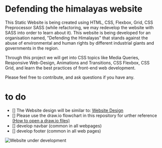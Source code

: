 # Defending the himalayas website

This Static Website is being created using HTML, CSS, Flexbox, Grid, CSS Preprocessor SASS (while refactoring, we may redevelop the website with SASS into order to learn about it). This website is being developed for an organisation named, "Defending the Himalayas" that stands against the abuse of environmental and human rights by different industrial giants and governments in the region.

Through this project we will get into CSS topics like Media Queries, Responsive Web-Design, Animations and Transitions, CSS Flexbox, CSS Grid, and learn the best practices of front-end web development. 

Please feel free to contribute, and ask questions if you have any.



# to do

- [] The Website design will be similar to: [Website Design](https://nifty-bohr-a9a59c.netlify.app/)
- [] Please use the draw.io flowchart in this repository for urther reference [(How to open a draw.io files)](https://www.wikihow.com/Open-a-Draw-Io-File)
- [] develop navbar (common in all webpages) 
- [] develop footer (common in all web pages)


![Website under development](https://media.giphy.com/media/ocuQpTqeFlDOP4fFJI/giphy.gif)
